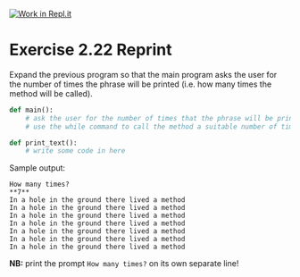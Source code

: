 [![Work in Repl.it](https://classroom.github.com/assets/work-in-replit-14baed9a392b3a25080506f3b7b6d57f295ec2978f6f33ec97e36a161684cbe9.svg)](https://classroom.github.com/online_ide?assignment_repo_id=3451425&assignment_repo_type=AssignmentRepo)
# Exercise 2.22 Reprint

Expand the previous program so that the main program asks the user for the number of times the phrase will be printed (i.e. how many times the method will be called).

```python
def main():
    # ask the user for the number of times that the phrase will be printed
    # use the while command to call the method a suitable number of times

def print_text():
    # write some code in here
```

Sample output:

```plaintext
How many times?
**7**
In a hole in the ground there lived a method
In a hole in the ground there lived a method
In a hole in the ground there lived a method
In a hole in the ground there lived a method
In a hole in the ground there lived a method
In a hole in the ground there lived a method
In a hole in the ground there lived a method
```

**NB:** print the prompt `How many times?` on its own separate line!
